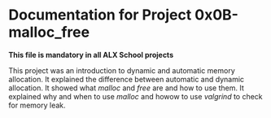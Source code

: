 # Documentation for Project 0x0B-malloc_free

**This file is mandatory in all ALX School projects**



This project was an introduction to dynamic and automatic memory allocation. It explained the difference between automatic and dynamic allocation. It showed what *malloc* and *free* are and how to use them. It explained why and when to use *malloc* and howow to use *valgrind* to check for memory leak.
